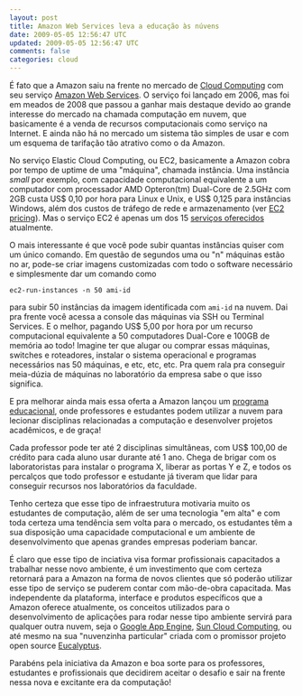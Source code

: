 ```yaml
---           
layout: post
title: Amazon Web Services leva a educação às núvens
date: 2009-05-05 12:56:47 UTC
updated: 2009-05-05 12:56:47 UTC
comments: false
categories: cloud
---
```


É fato que a Amazon saiu na frente no mercado de [Cloud Computing](http://en.wikipedia.org/wiki/Cloud_computing) com seu serviço [Amazon Web Services](http://aws.amazon.com/). O serviço foi lançado em 2006, mas foi em meados de 2008 que passou a ganhar mais destaque devido ao grande interesse do mercado na chamada computação em nuvem, que basicamente é a venda de recursos computacionais como serviço na Internet. E ainda não há no mercado um sistema tão simples de usar e com um esquema de tarifação tão atrativo como o da Amazon.

No serviço Elastic Cloud Computing, ou EC2, basicamente a Amazon cobra por tempo de uptime de uma "máquina", chamada instância. Uma instância *small* por exemplo, com capacidade computacional equivalente a um computador com processador AMD Opteron(tm) Dual-Core de 2.5GHz com 2GB custa US$ 0,10 por hora para Linux e Unix, e US$ 0,125 para instâncias Windows, além dos custos de tráfego de rede e armazenamento (ver [EC2 pricing](http://aws.amazon.com/ec2/#pricing)). Mas o serviço EC2 é apenas um dos 15 [serviços oferecidos](http://aws.amazon.com/products/) atualmente.

O mais interessante é que você pode subir quantas instâncias quiser com um único comando. Em questão de segundos uma ou "n" máquinas estão no ar, pode-se criar imagens customizadas com todo o software necessário e simplesmente dar um comando como

    ec2-run-instances -n 50 ami-id

para subir 50 instâncias da imagem identificada com `ami-id` na nuvem. Dai pra frente você acessa a console das máquinas via SSH ou Terminal Services. E o melhor, pagando US$ 5,00 por hora por um recurso computacional equivalente a 50 computadores Dual-Core e 100GB de memória ao todo! Imagine ter que alugar ou comprar essas máquinas, switches e roteadores, instalar o sistema operacional e programas necessários nas 50 máquinas, e etc, etc, etc. Pra quem rala pra conseguir meia-dúzia de máquinas no laboratório da empresa sabe o que isso significa.

E pra melhorar ainda mais essa oferta a Amazon lançou um [programa educacional](http://aws.amazon.com/education/), onde professores e estudantes podem utilizar a nuvem para lecionar disciplinas relacionadas a computação e desenvolver projetos acadêmicos, e de graça!

Cada professor pode ter até 2 disciplinas simultâneas, com US$ 100,00 de crédito para cada aluno usar durante até 1 ano. Chega de brigar com os laboratoristas para instalar o programa X, liberar as portas Y e Z, e todos os percalços que todo professor e estudante já tiveram que lidar para conseguir recursos nos laboratórios da faculdade.

Tenho certeza que esse tipo de infraestrutura motivaria muito os estudantes de computação, além de ser uma tecnologia "em alta" e com toda certeza uma tendência sem volta para o mercado, os estudantes têm a sua disposição uma capacidade computacional e um ambiente de desenvolvimento que apenas grandes empresas poderiam bancar.

É claro que esse tipo de inciativa visa formar profissionais capacitados a trabalhar nesse novo ambiente, é um investimento que com certeza retornará para a Amazon na forma de novos clientes que só poderão utilizar esse tipo de serviço se puderem contar com mão-de-obra capacitada. Mas independente da plataforma, interface e produtos específicos que a Amazon oferece atualmente, os conceitos utilizados para o desenvolvimento de aplicações para rodar nesse tipo ambiente servirá para qualquer outra nuvem, seja o [Google App Engine](http://appengine.google.com/), [Sun Cloud Computing](http://www.sun.com/solutions/cloudcomputing/index.jsp), ou até mesmo na sua "nuvenzinha particular" criada com o promissor projeto open source [Eucalyptus](http://open.eucalyptus.com/).

Parabéns pela iniciativa da Amazon e boa sorte para os professores, estudantes e profissionais que decidirem aceitar o desafio e sair na frente nessa nova e excitante era da computação!
